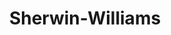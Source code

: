 ---
title: "Sherwin-Williams"
url: /allentown/sherwin-williams-east-columbia-street/
shop: paint
---